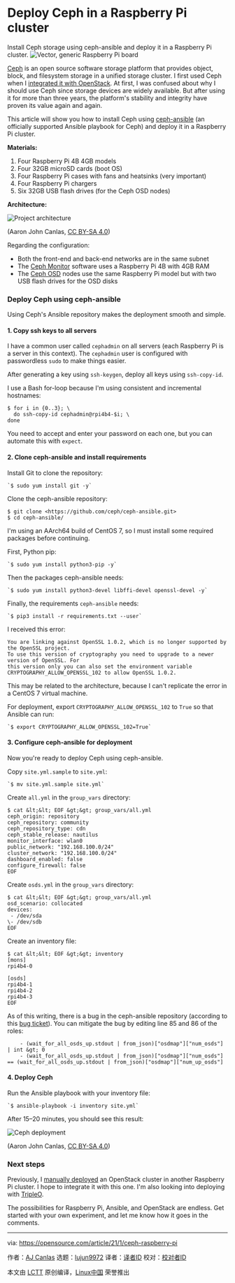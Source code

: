 [#]: collector: (lujun9972)
[#]: translator: ( )
[#]: reviewer: ( )
[#]: publisher: ( )
[#]: url: ( )
[#]: subject: (Deploy Ceph in a Raspberry Pi cluster)
[#]: via: (https://opensource.com/article/21/1/ceph-raspberry-pi)
[#]: author: (AJ Canlas https://opensource.com/users/ajscanlas)

Deploy Ceph in a Raspberry Pi cluster
======
Install Ceph storage using ceph-ansible and deploy it in a Raspberry Pi
cluster.
![Vector, generic Raspberry Pi board][1]

[Ceph][2] is an open source software storage platform that provides object, block, and filesystem storage in a unified storage cluster. I first used Ceph when I [integrat][3][ed it with OpenStack][3]. At first, I was confused about why I should use Ceph since storage devices are widely available. But after using it for more than three years, the platform's stability and integrity have proven its value again and again.

This article will show you how to install Ceph using [ceph-ansible][4] (an officially supported Ansible playbook for Ceph) and deploy it in a Raspberry Pi cluster.

**Materials:**

  1. Four Raspberry Pi 4B 4GB models
  2. Four 32GB microSD cards (boot OS)
  3. Four Raspberry Pi cases with fans and heatsinks (very important)
  4. Four Raspberry Pi chargers
  5. Six 32GB USB flash drives (for the Ceph OSD nodes)



**Architecture:**

![Project architecture][5]

(Aaron John Canlas, [CC BY-SA 4.0][6])

Regarding the configuration:

  * Both the front-end and back-end networks are in the same subnet
  * The [Ceph Monitor][7] software uses a Raspberry Pi 4B with 4GB RAM
  * The [Ceph OSD][8] nodes use the same Raspberry Pi model but with two USB flash drives for the OSD disks



### Deploy Ceph using ceph-ansible

Using Ceph's Ansible repository makes the deployment smooth and simple.

#### 1\. Copy ssh keys to all servers

I have a common user called `cephadmin` on all servers (each Raspberry Pi is a server in this context). The `cephadmin` user is configured with passwordless `sudo` to make things easier.

After generating a key using `ssh-keygen`, deploy all keys using `ssh-copy-id`.

I use a Bash for-loop because I'm using consistent and incremental hostnames:


```
$ for i in {0..3}; \
  do ssh-copy-id cephadmin@rpi4b4-$i; \
done
```

You need to accept and enter your password on each one, but you can automate this with `expect`.

#### 2\. Clone ceph-ansible and install requirements

Install Git to clone the repository:


```
`$ sudo yum install git -y`
```

Clone the ceph-ansible repository:


```
$ git clone <https://github.com/ceph/ceph-ansible.git>
$ cd ceph-ansible/
```

I'm using an AArch64 build of CentOS 7, so I must install some required packages before continuing.

First, Python pip:


```
`$ sudo yum install python3-pip -y`
```

Then the packages ceph-ansible needs:


```
`$ sudo yum install python3-devel libffi-devel openssl-devel -y`
```

Finally, the requirements `ceph-ansible` needs:


```
`$ pip3 install -r requirements.txt --user`
```

I received this error:


```
You are linking against OpenSSL 1.0.2, which is no longer supported by the OpenSSL project.
To use this version of cryptography you need to upgrade to a newer version of OpenSSL. For
this version only you can also set the environment variable
CRYPTOGRAPHY_ALLOW_OPENSSL_102 to allow OpenSSL 1.0.2.
```

This may be related to the architecture, because I can't replicate the error in a CentOS 7 virtual machine.

For deployment, export `CRYPTOGRAPHY_ALLOW_OPENSSL_102` to `True` so that Ansible can run:


```
`$ export CRYPTOGRAPHY_ALLOW_OPENSSL_102=True`
```

#### 3\. Configure ceph-ansible for deployment

Now you're ready to deploy Ceph using ceph-ansible.

Copy `site.yml.sample` to `site.yml`:


```
`$ mv site.yml.sample site.yml`
```

Create `all.yml` in the `group_vars` directory:


```
$ cat &lt;&lt; EOF &gt;&gt; group_vars/all.yml
ceph_origin: repository
ceph_repository: community
ceph_repository_type: cdn
ceph_stable_release: nautilus
monitor_interface: wlan0
public_network: "192.168.100.0/24"
cluster_network: "192.168.100.0/24"
dashboard_enabled: false
configure_firewall: false
EOF
```

Create `osds.yml` in the `group_vars` directory:


```
$ cat &lt;&lt; EOF &gt;&gt; group_vars/all.yml
osd_scenario: collocated
devices:
 - /dev/sda
\- /dev/sdb
EOF
```

Create an inventory file:


```
$ cat &lt;&lt; EOF &gt;&gt; inventory
[mons]
rpi4b4-0

[osds]
rpi4b4-1
rpi4b4-2
rpi4b4-3
EOF
```

As of this writing, there is a bug in the ceph-ansible repository (according to this [bug ticket][9]). You can mitigate the bug by editing line 85 and 86 of the roles:


```
    - (wait_for_all_osds_up.stdout | from_json)["osdmap"]["num_osds"] | int &gt; 0
    - (wait_for_all_osds_up.stdout | from_json)["osdmap"]["num_osds"] == (wait_for_all_osds_up.stdout | from_json)["osdmap"]["num_up_osds"]
```

#### 4\. Deploy Ceph

Run the Ansible playbook with your inventory file:


```
`$ ansible-playbook -i inventory site.yml`
```

After 15–20 minutes, you should see this result:

![Ceph deployment][10]

(Aaron John Canlas, [CC BY-SA 4.0][6])

### Next steps

Previously, I [manually deployed][11] an OpenStack cluster in another Raspberry Pi cluster. I hope to integrate it with this one. I'm also looking into deploying with [TripleO][12].

The possibilities for Raspberry Pi, Ansible, and OpenStack are endless. Get started with your own experiment, and let me know how it goes in the comments.

--------------------------------------------------------------------------------

via: https://opensource.com/article/21/1/ceph-raspberry-pi

作者：[AJ Canlas][a]
选题：[lujun9972][b]
译者：[译者ID](https://github.com/译者ID)
校对：[校对者ID](https://github.com/校对者ID)

本文由 [LCTT](https://github.com/LCTT/TranslateProject) 原创编译，[Linux中国](https://linux.cn/) 荣誉推出

[a]: https://opensource.com/users/ajscanlas
[b]: https://github.com/lujun9972
[1]: https://opensource.com/sites/default/files/styles/image-full-size/public/lead-images/raspberrypi_board_vector_red.png?itok=yaqYjYqI (Vector, generic Raspberry Pi board)
[2]: https://ceph.io/
[3]: https://opensource.com/business/15/1/introduction-ceph-storage-openstack
[4]: https://docs.ceph.com/projects/ceph-ansible/en/latest/index.html#
[5]: https://opensource.com/sites/default/files/uploads/architecture_0_0.png (Project architecture)
[6]: https://creativecommons.org/licenses/by-sa/4.0/
[7]: https://docs.ceph.com/en/latest/glossary/#term-Ceph-Monitor
[8]: https://docs.ceph.com/en/latest/glossary/#term-OSD
[9]: https://tracker.ceph.com/issues/43430
[10]: https://opensource.com/sites/default/files/uploads/ceph.png (Ceph deployment)
[11]: https://opensource.com/article/20/12/openstack-raspberry-pi
[12]: https://wiki.openstack.org/wiki/TripleO

